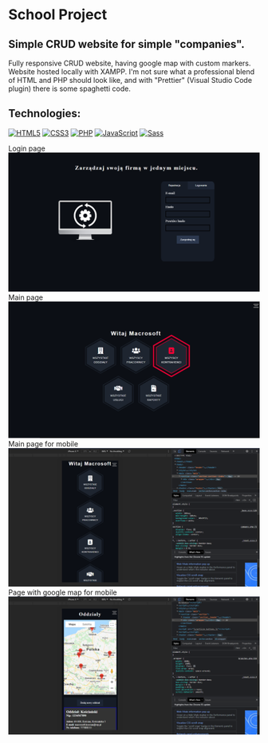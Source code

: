 # School Project
## Simple CRUD website for simple "companies".
Fully responsive CRUD website, having google map with custom markers. Website hosted locally with XAMPP.
I'm not sure what a professional blend of HTML and PHP should look like, and with "Prettier" (Visual Studio Code plugin) there is some spaghetti code.

## Technologies:

[![HTML5](https://img.shields.io/badge/-HTML5-E34F26?style=flat-square&logo=html5&logoColor=white)]()
[![CSS3](https://img.shields.io/badge/-CSS3-1572B6?style=flat-square&logo=css3)]()
[![PHP](https://img.shields.io/badge/-PHP-777BB4??style=flat-square&logo=php&logoColor=white)]()
[![JavaScript](https://img.shields.io/badge/-JavaScript-yellow?style=flat-square&logo=javascript&logoColor=white)]()
[![Sass](https://img.shields.io/badge/-Sass-pink?style=flat-square&logo=Sass)]()

Login page
![login page](/firma/assets/images/p1.png "login page")
Main page
![main page](/firma/assets/images/p2.png "main page")
Main page for mobile
![mobile main page](/firma/assets/images/p3.png "mobile main page")
Page with google map for mobile
![mobile page with map](/firma/assets/images/p4.png "mobile page with map")
